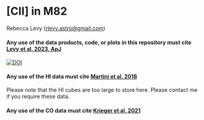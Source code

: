 # [CII] in M82
Rebecca Levy (rlevy.astro@gmail.com)

#### Any use of the data products, code, or plots in this repository must cite [Levy et al. 2023, ApJ](https://ui.adsabs.harvard.edu/abs/2023arXiv230915906L/abstract)
[![DOI](https://zenodo.org/badge/525930530.svg)](https://zenodo.org/badge/latestdoi/525930530)


#### Any use of the HI data must cite [Martini et al. 2018](https://ui.adsabs.harvard.edu/abs/2018ApJ...856...61M/abstract)
Please note that the HI cubes are too large to store here. Please contact me if you require these data.

#### Any use of the CO data must cite [Krieger et al. 2021](https://ui.adsabs.harvard.edu/abs/2021ApJ...915L...3K/abstract)
